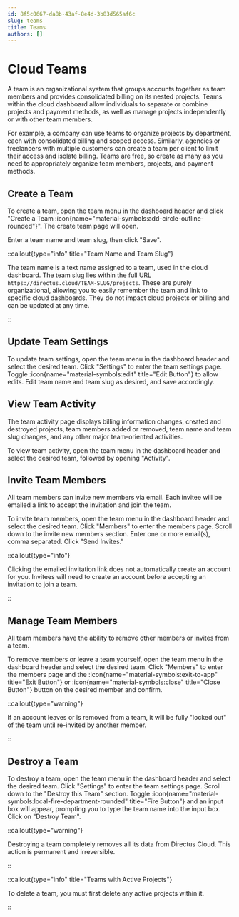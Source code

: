 ```yaml
---
id: 8f5c0667-da8b-43af-8e4d-3b83d565af6c
slug: teams
title: Teams
authors: []
---
```

# Cloud Teams

A team is an organizational system that groups accounts together as team members and provides consolidated billing on its nested projects. Teams within the cloud dashboard allow individuals to separate or combine projects and payment methods, as well as manage projects independently or with other team members.

For example, a company can use teams to organize projects by department, each with consolidated billing and scoped access. Similarly, agencies or freelancers with multiple customers can create a team per client to limit their access and isolate billing. Teams are free, so create as many as you need to appropriately organize team members, projects, and payment methods.

## Create a Team

<!-- ![Create Team](https://cdn.directus.io/docs/v9/cloud/teams/teams-20220322A/create-a-team-20220329A.webp) -->

To create a team, open the team menu in the dashboard header and click "Create a Team :icon{name="material-symbols:add-circle-outline-rounded"}". The create team page will open.

Enter a team name and team slug, then click "Save".

::callout{type="info" title="Team Name and Team Slug"}

The team name is a text name assigned to a team, used in the cloud dashboard. The team slug lies within the full URL `https://directus.cloud/TEAM-SLUG/projects`. These are purely organizational, allowing you to easily remember the team and link to specific cloud dashboards. They do not impact cloud projects or billing and can be updated at any time.

::

## Update Team Settings

<!-- TODO: ![Managing a Team](https://cdn.directus.io/docs/v9/cloud/teams/teams-20220322A/managing-a-team-20220225A.webp) -->

To update team settings, open the team menu in the dashboard header and select the desired team. Click "Settings" to enter the team settings page. Toggle :icon{name="material-symbols:edit" title="Edit Button"} to allow edits. Edit team name and team slug as desired, and save accordingly.

## View Team Activity

<!-- TODO: ![View Team Activity](https://cdn.directus.io/docs/v9/cloud/teams/teams-20220322A/view-team-activity-20220322A.webp) -->

The team activity page displays billing information changes, created and destroyed projects, team members added or removed, team name and team slug changes, and any other major team-oriented activities. 

To view team activity, open the team menu in the dashboard header and select the desired team, followed by opening "Activity".

## Invite Team Members

<!-- TODO: ![Inviting a Team Member](https://cdn.directus.io/docs/v9/cloud/teams/teams-20220322A/inviting-a-team-member-20220225A.webp) -->

All team members can invite new members via email. Each invitee will be emailed a link to accept the invitation and join the team. 

To invite team members, open the team menu in the dashboard header and select the desired team. Click "Members" to enter the members page. Scroll down to the invite new members section. Enter one or more email(s), comma separated. Click "Send Invites."

::callout{type="info"}

Clicking the emailed invitation link does not automatically create an account for you. Invitees will need to
create an account before accepting an invitation to join a team.

::

## Manage Team Members

<!-- TODO: ![Removing a Team member](https://cdn.directus.io/docs/v9/cloud/teams/teams-20220322A/leaving-a-team-20220225A.webp) -->

All team members have the ability to remove other members or invites from a team. 

To remove members or leave a team yourself, open the team menu in the dashboard header and select the desired team. Click "Members" to enter the members page and the :icon{name="material-symbols:exit-to-app" title="Exit Button"} or :icon{name="material-symbols:close" title="Close Button"} button on the desired member and confirm.

::callout{type="warning"}

If an account leaves or is removed from a team, it will be fully "locked out" of the team until re-invited by another member.

::

## Destroy a Team

<!-- TODO: ![Destroying a Team](https://cdn.directus.io/docs/v9/cloud/teams/teams-20220322A/destroy-a-team-20220225A.webp) -->

To destroy a team, open the team menu in the dashboard header and select the desired team. Click "Settings" to enter the team settings page. Scroll down to the "Destroy this Team" section. Toggle :icon{name="material-symbols:local-fire-department-rounded" title="Fire Button"} and an input box will appear, prompting you to type the team name into the input box. Click on "Destroy Team".

::callout{type="warning"}

Destroying a team completely removes all its data from Directus Cloud. This action is permanent and irreversible.

::

::callout{type="info" title="Teams with Active Projects"}

To delete a team, you must first delete any active projects within it.

::